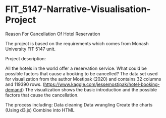 # FIT_5147-Narrative-Visualisation-Project
Reason For Cancellation Of Hotel Reservation

The project is based on the requirements which comes from Monash University FIT 5147 unit.

Project description:

All the hotels in the world offer a reservation service. What could be possible factors that cause a booking to be cancelled? The data set used for visualization from the author Mostipak (2020) and contains 32 columns and 119390 rows. (https://www.kaggle.com/jessemostipak/hotel-booking-demand)
The visualization shows the basic introduction and the possible factors that cause the cancellation.  

The process including:
Data cleaning 
Data wrangling 
Create the charts (Using d3.js)
Combine into HTML
